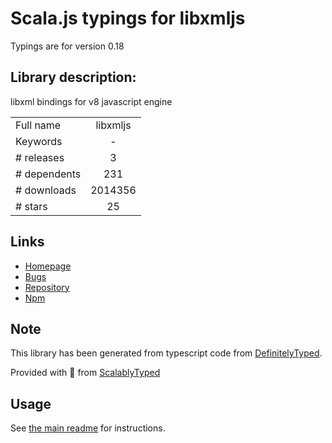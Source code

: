 
# Scala.js typings for libxmljs

Typings are for version 0.18

## Library description:
libxml bindings for v8 javascript engine

|                    |                 |
| ------------------ | :-------------: |
| Full name          | libxmljs |
| Keywords           | - |
| # releases         | 3 |
| # dependents       | 231 |
| # downloads        | 2014356 |
| # stars            | 25 |

## Links
- [Homepage](https://github.com/libxmljs/libxmljs#readme)
- [Bugs](http://github.com/libxmljs/libxmljs/issues)
- [Repository](https://github.com/libxmljs/libxmljs)
- [Npm](https://www.npmjs.com/package/libxmljs)
    


## Note
This library has been generated from typescript code from [DefinitelyTyped](https://definitelytyped.org).

Provided with :purple_heart: from [ScalablyTyped](https://github.com/oyvindberg/ScalablyTyped)

## Usage
See [the main readme](../../readme.md) for instructions.


